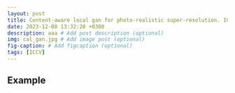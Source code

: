 ```yaml
---
layout: post
title: Content-aware local gan for photo-realistic super-resolution. ICCV, 2023.
date: 2023-12-08 13:32:20 +0300
description: aaa # Add post description (optional)
img: cal_gan.jpg # Add image post (optional)
fig-caption: # Add figcaption (optional)
tags: [ICCV]
---
```

## Example
